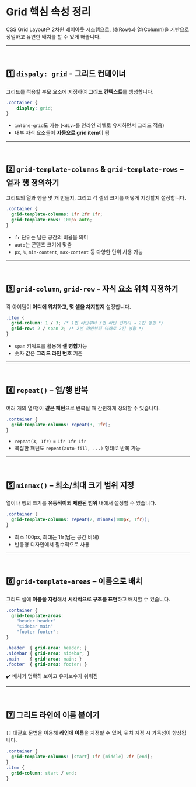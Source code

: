 # Grid 핵심 속성 정리
CSS Grid Layout은 2차원 레이아웃 시스템으로, 행(Row)과 열(Column)을 기반으로 정밀하고 유연한 배치를 할 수 있게 해줍니다.

---
<br>

## 1️⃣ `dispaly: grid` - 그리드 컨테이너
그리드를 적용할 부모 요소에 지정하여 **그리드 컨텍스트**를 생성합니다.
```css
.container {
	display: grid;
}
```
- `inline-grid`도 가능 (`<div>`를 인라인 레벨로 유지하면서 그리드 적용)
- 내부 자식 요소들이 **자동으로 grid item**이 됨

---
<br>

## 2️⃣ `grid-template-columns` & `grid-template-rows` – 열과 행 정의하기
그리드의 열과 행을 몇 개 만들지, 그리고 각 셀의 크기를 어떻게 지정할지 설정합니다.

```css
.container {
  grid-template-columns: 1fr 2fr 1fr;
  grid-template-rows: 100px auto;
}
```

- `fr` 단위는 남은 공간의 비율을 의미
- `auto`는 콘텐츠 크기에 맞춤
- `px`, `%`, `min-content`, `max-content` 등 다양한 단위 사용 가능

---
<br>

## 3️⃣ `grid-column`, `grid-row` - 자식 요소 위치 지정하기
각 아이템이 **어디에 위치하고, 몇 셀을 차지할지** 설정합니다.

```css
.item {
  grid-column: 1 / 3; /* 1번 라인부터 3번 라인 전까지 → 2칸 병합 */
  grid-row: 2 / span 2; /* 2번 라인부터 아래로 2칸 병합 */
}
```

- `span` 키워드를 활용해 **셀 병합**가능
- 숫자 값은 **그리드 라인 번호** 기준

---
<br>

## 4️⃣ `repeat()` – 열/행 반복
여러 개의 열/행이 **같은 패턴**으로 반복될 때 간편하게 정의할 수 있습니다.

```css
.container {
  grid-template-columns: repeat(3, 1fr);
}
```
- `repeat(3, 1fr)` = `1fr 1fr 1fr`
- 복잡한 패턴도 `repeat(auto-fill, ...)` 형태로 반복 가능

---
<br>

## 5️⃣ `minmax()` – 최소/최대 크기 범위 지정
열이나 행의 크기를 **유동적이되 제한된 범위** 내에서 설정할 수 있습니다.
```css
.container {
  grid-template-columns: repeat(2, minmax(100px, 1fr));
}
```

- 최소 100px, 최대는 1fr(남는 공간 비례)
- 반응형 디자인에서 필수적으로 사용

---
<br>

## 6️⃣ `grid-template-areas` – 이름으로 배치
그리드 셀에 **이름을 지정**해서 **시각적으로 구조를 표현**하고 배치할 수 있습니다.
```css
.container {
  grid-template-areas:
    "header header"
    "sidebar main"
    "footer footer";
}

.header  { grid-area: header; }
.sidebar { grid-area: sidebar; }
.main    { grid-area: main; }
.footer  { grid-area: footer; }
```
✔️ 배치가 명확히 보이고 유지보수가 쉬워짐

---
<br>

## 7️⃣ 그리드 라인에 이름 붙이기
`[]` 대괄호 문법을 이용해 **라인에 이름**을 지정할 수 있어, 위치 지정 시 가독성이 향상됩니다.
```css
.container {
  grid-template-columns: [start] 1fr [middle] 2fr [end];
}
.item {
  grid-column: start / end;
}
```